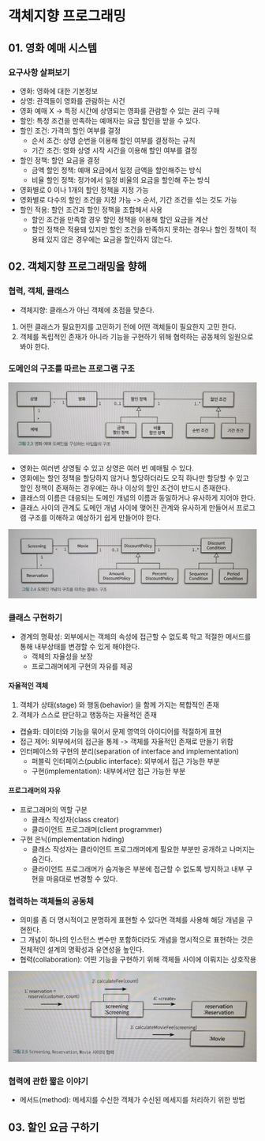 # 객체지향 프로그래밍

## 01. 영화 예매 시스템

### 요구사항 살펴보기

- 영화: 영화에 대한 기본정보
- 상영: 관객들이 영화를 관람하는 사건
- 영화 예매 X -> 특정 시간에 상영되는 영화를 관람할 수 있는 권리 구매
- 할인: 특정 조건을 만족하는 예매자는 요금 할인을 받을 수 있다.
- 할인 조건: 가격의 할인 여부를 결정
    - 순서 조건: 상영 순번을 이용해 할인 여부를 결정하는 규칙
    - 기간 조건: 영화 상영 시작 시간을 이용해 할인 여부를 결정
- 할인 정책: 할인 요금을 결정
    - 금액 할인 정책: 예매 요금에서 일정 금액을 할인해주는 방식
    - 비율 할인 정책: 정가에서 일정 비율의 요금을 할인해 주는 방식
- 영화별로 0 이나 1개의 할인 정책을 지정 가능
- 영화별로 다수의 할인 조건을 지정 가능 -> 순서, 기간 조건을 섞는 것도 가능
- 할인 적용: 할인 조건과 할인 정책을 조합해서 사용
    - 할인 조건을 만족할 경우 할인 정책을 이용해 할인 요금을 계산
    - 할인 정책은 적용돼 있지만 할인 조건을 만족하지 못하는 경우나 할인 정책이 적용돼 있지 않은 경우에는 요금을 할인하지 않는다.

## 02. 객체지향 프로그래밍을 향해

### 협력, 객체, 클래스

- 객체지향: 클래스가 아닌 객체에 초점을 맞춘다.

1. 어떤 클래스가 필요한지를 고민하기 전에 어떤 객체들이 필요한지 고민 한다.
2. 객체를 독립적인 존재가 아니라 기능을 구현하기 위해 협력하는 공동체의 일원으로 봐야 한다.

### 도메인의 구조를 따르는 프로그램 구조

<img src="img/2.3.png" alt="영화 예매 도메인을 구성하는 타입들의 구조" />

- 영화는 여러번 상영될 수 있고 상영은 여러 번 예매될 수 있다.
- 영화에는 할인 정책을 할당하지 않거나 할당하더라도 오직 하나만 할당할 수 있고 할인 정책이 존재하는 경우에는 하나 이상의 할인 조건이 반드시 존재한다.
- 클래스의 이름은 대응되는 도메인 개념의 이름과 동일하거나 유사하게 지어야 한다.
- 클래스 사이의 관계도 도메인 개념 사이에 맺어진 관계와 유사하게 만들어서 프로그램 구조를 이해하고 예상하기 쉽게 만들어야 한다.

<img src="img/2.4.png" alt="도메인 개념의 구조를 따르는 클래스 구조" />

### 클래스 구현하기

- 경계의 명확성: 외부에서는 객체의 속성에 접근할 수 없도록 막고 적절한 메서드를 통해 내부상태를 변경할 수 있게 해야한다.
    - 객체의 자율성을 보장
    - 프로그래머에게 구현의 자유를 제공

#### 자율적인 객체

1. 객체가 상태(stage) 와 행동(behavior) 을 함께 가지는 복합적인 존재
2. 객체가 스스로 판단하고 행동하는 자율적인 존재

- 캡슐화: 데이터와 기능을 묶어서 문제 영역의 아이디어를 적절하게 표현
- 접근 제어: 외부에서의 접근을 통제 -> 객체를 자율적인 존재로 만들기 위함
- 인터페이스와 구현의 분리(separation of interface and implementation)
    - 퍼블릭 인터페이스(public interface): 외부에서 접근 가능한 부분
    - 구현(implementation): 내부에서만 접근 가능한 부분

#### 프로그래머의 자유

- 프로그래머의 역할 구분
    - 클래스 작성자(class creator)
    - 클라이언트 프로그래머(client programmer)
- 구현 은닉(implementation hiding)
    - 클래스 작성자는 클라이언트 프로그래머에게 필요한 부분만 공개하고 나머지는 숨긴다.
    - 클라이언트 프로그래머가 숨겨놓은 부분에 접근할 수 없도록 방지하고 내부 구현을 마음대로 변경할 수 있다.

### 협력하는 객체들의 공동체

- 의미를 좀 더 명시적이고 분명하게 표현할 수 있다면 객체를 사용해 해당 개념을 구현한다.
- 그 개념이 하나의 인스턴스 변수만 포함하더라도 개념을 명시적으로 표현하는 것은 전체적인 설계의 명확성과 유연성을 높인다.
- 협력(collaboration): 어떤 기능을 구현하기 위해 객체들 사이에 이뤄지는 상호작용

<img src="img/2.5.png" alt="Screening, Reservation, Movie 사이의 협력" />

### 협력에 관한 짧은 이야기

- 메서드(method): 메세지를 수신한 객체가 수신된 메세지를 처리하기 위한 방법

## 03. 할인 요금 구하기
